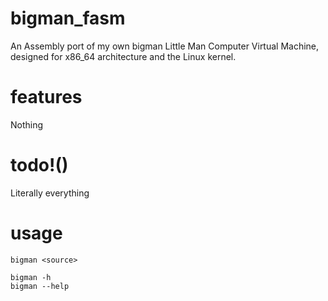 # bigman_fasm
An Assembly port of my own bigman Little Man Computer Virtual Machine, designed for x86_64 architecture and the Linux kernel. 

# features
Nothing

# todo!()
Literally everything

# usage
```
bigman <source>

bigman -h
bigman --help
```
